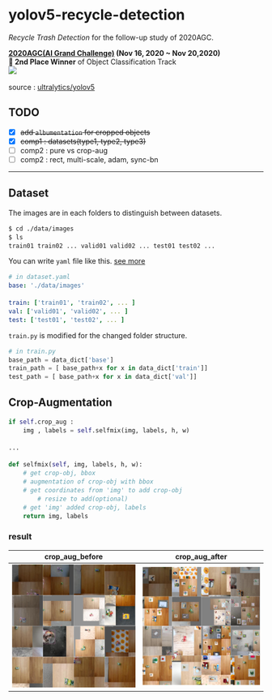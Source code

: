 # yolov5-recycle-detection
*Recycle Trash Detection* for the follow-up study of 2020AGC.  

**[2020AGC(AI Grand Challenge)](http://www.ai-challenge.kr) (Nov 16, 2020  ~ Nov 20,2020)**  
**🥈 2nd Place Winner** of Object Classification Track  
<img src =https://user-images.githubusercontent.com/52495256/102849932-8e987180-445b-11eb-8728-96b52d696c5f.png width="40%"/>  

source : [ultralytics/yolov5](https://github.com/ultralytics/yolov5)



## TODO 
- [x] ~~add `albumentation` for cropped objects~~  
- [x] ~~comp1 : datasets(type1, type2, type3)~~
- [ ] comp2 : pure vs crop-aug
- [ ] comp2 : rect, multi-scale, adam, sync-bn

---

## Dataset
The images are in each folders to distinguish between datasets.
```sh
$ cd ./data/images
$ ls 
train01 train02 ... valid01 valid02 ... test01 test02 ...
```
You can write `yaml` file like this. [see more](https://github.com/heechul-knu/yolov5-recycle-detection/tree/master/data)

```yaml
# in dataset.yaml
base: './data/images'

train: ['train01', 'train02', ... ]
val: ['valid01', 'valid02', ... ]
test: ['test01', 'test02', ... ]
```
`train.py` is modified for the changed folder structure. 
```python
# in train.py
base_path = data_dict['base']
train_path = [ base_path+x for x in data_dict['train']]
test_path = [ base_path+x for x in data_dict['val']]
```


## Crop-Augmentation
```python
if self.crop_aug :
    img , labels = self.selfmix(img, labels, h, w)

...

def selfmix(self, img, labels, h, w):
    # get crop-obj, bbox
    # augmentation of crop-obj with bbox
    # get coordinates from 'img' to add crop-obj
        # resize to add(optional)
    # get 'img' added crop-obj, labels 
    return img, labels
```  
### result
crop_aug_before          |  crop_aug_after
:-------------------------:|:-------------------------:
<img src="./asset/crop_aug_before.jpg"/>  |  <img src="./asset/crop_aug_after.jpg"/>
